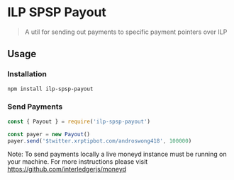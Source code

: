 # ILP SPSP Payout

> A util for sending out payments to specific payment pointers over ILP

## Usage

### Installation

```sh
npm install ilp-spsp-payout
```

### Send Payments

```js
const { Payout } = require('ilp-spsp-payout')

const payer = new Payout()
payer.send('$twitter.xrptipbot.com/androswong418', 100000)
```

Note: To send payments locally a live moneyd instance must be running on your machine. For more instructions please visit https://github.com/interledgerjs/moneyd
